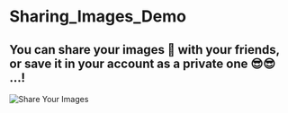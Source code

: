 # Sharing_Images_Demo

## You can share your images 🌠 with your friends, or save it in your account as a private one 😎😎 ...!


![Share Your Images](https://user-images.githubusercontent.com/39617746/76292729-68348b80-62b8-11ea-92f3-72de2fc68db7.gif)

